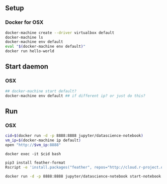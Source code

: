 
## Setup

### Docker for OSX

```sh
docker-machine create --driver virtualbox default
docker-machine ls
docker-machine env default
eval "$(docker-machine env default)"
docker run hello-world
```

## Start daemon

### OSX
```sh
## docker-machine start default?
docker-machine env default ## if different ip? or just do this?
```

## Run

### OSX
```sh
cid=$(docker run -d -p 8888:8888 jupyter/datascience-notebook)
vm_ip=$(docker-machine ip default)
open "http://$vm_ip:8888"
```

`docker exec -it $cid bash`

```sh
pip3 install feather-format
Rscript -e 'install.packages("feather", repos="http://cloud.r-project.org")'
```

```sh
docker run -d -p 8888:8888 jupyter/datascience-notebook start-notebook.sh --NotebookApp.base_url=/some/path
```
